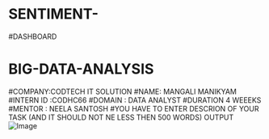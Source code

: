 # SENTIMENT-
#DASHBOARD
# BIG-DATA-ANALYSIS
#COMPANY:CODTECH IT  SOLUTION
#NAME: MANGALI MANIKYAM
#INTERN ID :CODHC66
#DOMAIN : DATA ANALYST
 #DURATION 4 WEEEKS
 #MENTOR : NEELA SANTOSH
 #YOU HAVE TO ENTER DESCRION OF YOUR TASK (AND IT SHOULD NOT NE LESS THEN 500 WORDS)
 OUTPUT
 ![Image](https://github.com/user-attachments/assets/a69c57e9-464c-41a4-a01c-789fe803fefe)
